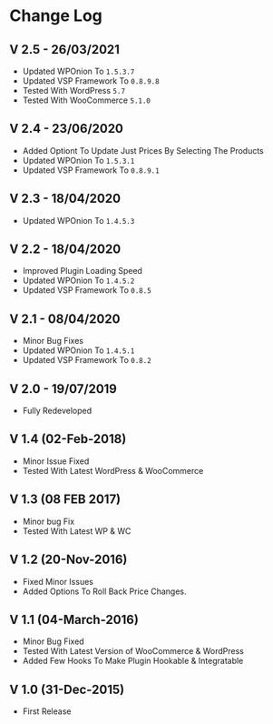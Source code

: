 # Change Log

## V 2.5 - 26/03/2021
* Updated WPOnion To `1.5.3.7`
* Updated VSP Framework To `0.8.9.8`
* Tested With WordPress `5.7`
* Tested With WooCommerce `5.1.0`

## V 2.4 - 23/06/2020
* Added Optiont To Update Just Prices By Selecting The Products
* Updated WPOnion To `1.5.3.1`
* Updated VSP Framework To `0.8.9.1`

## V 2.3 - 18/04/2020
* Updated WPOnion To `1.4.5.3`

## V 2.2 - 18/04/2020
* Improved Plugin Loading Speed
* Updated WPOnion To `1.4.5.2`
* Updated VSP Framework To `0.8.5`

## V 2.1 - 08/04/2020
* Minor Bug Fixes
* Updated WPOnion To `1.4.5.1`
* Updated VSP Framework To `0.8.2`

## V 2.0 - 19/07/2019
* Fully Redeveloped

## V 1.4 (02-Feb-2018)
* Minor Issue Fixed
* Tested With Latest WordPress & WooCommerce

## V 1.3 (08 FEB 2017)
* Minor bug Fix
* Tested With Latest WP & WC

## V 1.2 (20-Nov-2016)
* Fixed Minor Issues
* Added Options To Roll Back Price Changes.

## V 1.1 (04-March-2016)
* Minor Bug Fixed
* Tested With Latest Version of WooCommerce & WordPress
* Added Few Hooks To Make Plugin Hookable & Integratable

## V 1.0 (31-Dec-2015)
* First Release